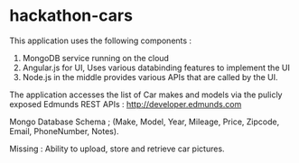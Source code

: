 # hackathon-cars


This application uses the following components :

1.  MongoDB service running on the cloud
2.  Angular.js for UI, Uses various databinding features to implement the UI
3.  Node.js in the middle provides various APIs that are called by the UI.

The application accesses the list of Car makes and models via the pulicly exposed Edmunds REST APIs : http://developer.edmunds.com

Mongo Database Schema ; (Make, Model, Year, Mileage, Price, Zipcode, Email, PhoneNumber, Notes).

Missing : Ability to upload, store and retrieve car pictures.

